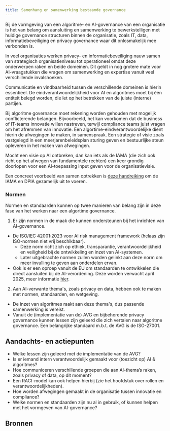 ```yaml
---
title: Samenhang en samenwerking bestaande governance
---
```


Bij de vormgeving van een algoritme- en AI-governance van een organisatie is het van belang om aansluiting en samenwerking te bewerkstelligen met huidige governance structuren binnen de organisatie, zoals IT, data, informatiebeveiliging en privacy governance waar dit onlosmakelijk mee verbonden is. 

In veel organisaties werken privacy- en informatiebeveiliging nauw samen van strategisch organisatieniveau tot operationeel omdat deze onderwerpen raken en beide domeinen. Dit geldt in nog grotere mate voor AI-vraagstukken die vragen om samenwerking en expertise vanuit veel verschillende invalshoeken.

Communicatie en vindbaarheid tussen de verschillende domeinen is hierin essentieel. De eindverantwoordelijkheid voor AI en algoritmes moet bij één entiteit belegd worden, die let op het betrekken van de juiste (interne) partijen. 

Bij algoritme governance moet rekening worden gehouden met mogelijk conflicterende belangen. Bijvoorbeeld, het kan voorkomen dat de business of IT-teams innovatie willen nastreven, terwijl compliance teams juist vragen om het afremmen van innovatie. Een algortime-eindverantwoordelijke dient hierin de afwegingen te maken, in samenspraak. Een strategie of visie zoals vastgelegd in een meerjarenbeleidsplan sturing geven en bestuurlijke steun opleveren in het maken van afwegingen.

Mocht een visie op AI ontbreken, dan kan iets als de IAMA (die zich ook richt op het afwegen van fundamentele rechten) een keer grondig doorlopen voor een AI-toepassing input geven voor de organisatievisie. 

Een concreet voorbeeld van samen optrekken is [deze handreiking](https://www.cip-overheid.nl/media/av0dmahv/20230614-gezamenlijk-gebruik-iama-en-model-dpia-rijksdienst-v1-0.pdf) om de IAMA en DPIA gezamelijk uit te voeren.



### Normen 

Normen en standaarden kunnen op twee manieren van belang zijn in deze fase van het werken naar een algortime governance. 
1) Er zijn normen in de maak die kunnen ondersteunen bij het inrichten van AI-governance.
  * De ISO/IEC 42001:2023 voor AI risk management framework (helaas zijn ISO-normen niet vrij beschikbaar).
      * Deze norm richt zich op ethiek, transparantie, verantwoordelijkheid en veiligheid bij de ontwikkeling en inzet van AI-systemen.
      * Later uitgebrachte normen zullen worden gelinkt aan deze norm om meer invulling te geven aan onderdelen ervan.
  * Ook is er een oproep vanuit de EU om standaarden te ontwikkelen die direct aansluiten bij de AI-verordening. Deze worden verwacht april 2025, meer informatie [hier](https://artificialintelligenceact.eu/standard-setting/).
2) Aan AI-verwante thema's, zoals privacy en data, hebben ook te maken met normen, standaarden, en wetgeving. 
  * De inzet van algoritmes raakt aan deze thema's, dus passende samenwerking is vereist.
  * Vanuit de (implementatie van de) AVG en bijbehorende privacy governance kunnen lessen zijn geleerd die zich vertalen naar algoritme governance. Een belangrijke standaard m.b.t. de AVG is de ISO-27001.


## Aandachts- en actiepunten
* Welke lessen zijn geleerd met de implementatie van de AVG?
* Is er iemand intern verantwoordelijk gemaakt voor (toezicht op) AI & algoritmes?
* Hoe communiceren verschillende groepen die aan AI-thema’s raken, zoals privacy of data, op dit moment?
* Een RACI-model kan ook helpen hierbij (zie het hoofdstuk over rollen en verantwoordelijkheden).
* Hoe worden afwegingen gemaakt in de organisatie tussen innovatie en compliance?
* Welke normen en standaarden zijn nu al in gebruik, of kunnen helpen met het vormgeven van AI-governance?


## Bronnen

